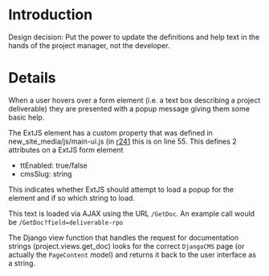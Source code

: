 # Introduction #

Design decision: Put the power to update the definitions and help text in the hands of the project manager, not the developer.

# Details #

When a user hovers over a form element (i.e. a text box describing a project deliverable) they are presented with a popup message giving them some basic help.

The ExtJS element has a custom property that was defined in new\_site\_media/js/main-ui.js (in [r241](https://code.google.com/p/django-project-management/source/detail?r=241) this is on line 55. This defines 2 attributes on a ExtJS form element

  * ttEnabled: true/false
  * cmsSlug: string

This indicates whether ExtJS should attempt to load a popup for the element and if so which string to load.

This text is loaded via AJAX using the URL `/GetDoc`. An example call would be `/GetDoc?field=deliverable-rpo`

The Django view function that handles the request for documentation strings (project.views.get\_doc) looks for the correct `DjangoCMS` page (or actually the `PageContent` model) and returns it back to the user interface as a string.